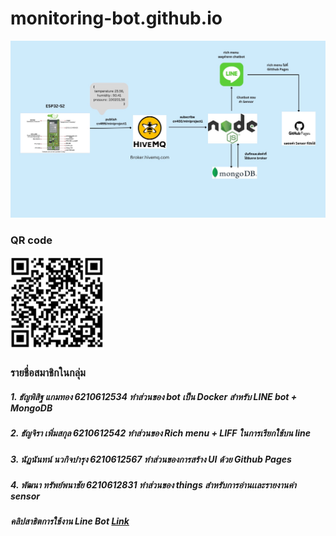 # monitoring-bot.github.io 
![monitoring-bot](/ESP.jpg) 
### QR code 


<img src="/IMG_3144.png" width="150" height="150">

### รายชื่อสมาชิกในกลุ่ม
##### 1. ธัญพิสิฐ แกมทอง 6210612534 ทำส่วนของ bot เป็น Docker สำหรับ LINE bot + MongoDB
##### 2. ธัญจิรา เพิ่มสกุล 6210612542 ทำส่วนของ Rich menu + LIFF ในการเรียกใช้บน line
##### 3. นัฏนันทน์ นวกิจบำรุง 6210612567 ทำส่วนของการสร้าง UI ด้วย Github Pages
##### 4. พัฒนา ทรัพย์พนาชัย 6210612831 ทำส่วนของ things สำหรับการอ่านเเละรายงานค่า sensor

##### คลิปสาธิตการใช้งาน Line Bot [Link](https://youtu.be/q2wrt1zhmY0)
